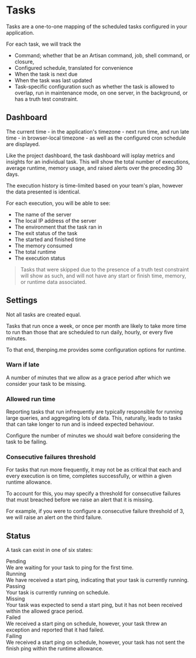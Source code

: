 # Tasks

Tasks are a one-to-one mapping of the scheduled tasks configured in your application.

For each task, we will track the
* Command; whether that be an Artisan command, job, shell command, or closure,
* Configured schedule, translated for convenience
* When the task is next due
* When the task was last updated
* Task-specific configuration such as whether the task is allowed to overlap, run in maintenance mode, on one server, in the background, or has a truth test constraint.

## Dashboard

The current time - in the application's timezone - next run time, and run late time - in browser-local timezone - as well as the configured cron schedule are displayed.

Like the project dashboard, the task dashboard will isplay metrics and insights for an individual task. This will show the total number of executions, average runtime, memory usage, and raised alerts over the preceding 30 days.

The execution history is time-limited based on your team's plan, however the data presented is identical.

For each execution, you will be able to see:
* The name of the server
* The local IP address of the server
* The environment that the task ran in
* The exit status of the task
* The started and finished time
* The memory consumed
* The total runtime
* The execution status

> Tasks that were skipped due to the presence of a truth test constraint will show as such, and will not have any start or finish time, memory, or runtime data associated.


## Settings

Not all tasks are created equal.

Tasks that run once a week, or once per month are likely to take more time to run than those that are scheduled to run daily, hourly, or every five minutes.

To that end, thenping.me provides some configuration options for runtime.

### Warn if late
A number of minutes that we allow as a grace period after which we consider your task to be missing.

### Allowed run time
Reporting tasks that run infrequently are typically responsible for running large queries, and aggregating lots of data. This, naturally, leads to tasks that can take longer to run and is indeed expected behaviour.

Configure the number of minutes we should wait before considering the task to be failing.

### Consecutive failures threshold
For tasks that run more frequently, it may not be as critical that each and every execution is on time, completes successfully, or within a given runtime allowance.

To account for this, you may specify a threshold for consecutive failures that must breached before we raise an alert that it is missing.

For example, if you were to configure a consecutive failure threshold of 3, we will raise an alert _on_ the third failure.

## Status

A task can exist in one of six states:

<div class="flex flex-wrap space-y-2 md:space-y-3">
    <div class="flex w-full">
        <div class="w-1/6">
            <span class="inline-flex px-2 text-xs font-semibold text-gray-800 bg-gray-100 rounded-full leading-5">Pending</span>
        </div>
        <div class="w-5/6">
            We are waiting for your task to ping for the first time.
        </div>
    </div>
    <div class="flex w-full pt-2 border-t border-gray-300 md:pt-3">
        <div class="w-1/6">
            <span class="inline-flex px-2 text-xs font-semibold text-blue-800 bg-blue-100 rounded-full leading-5">Running</span>
        </div>
        <div class="w-5/6">
            We have received a start ping, indicating that your task is currently running.
        </div>
    </div>
    <div class="flex w-full pt-2 border-t border-gray-300 md:pt-3">
        <div class="w-1/6">
            <span class="inline-flex px-2 text-xs font-semibold text-green-800 bg-green-100 rounded-full leading-5">Passing</span>
        </div>
        <div class="w-5/6">
            Your task is currently running on schedule.
        </div>
    </div>
    <div class="flex w-full pt-2 border-t border-gray-300 md:pt-3">
        <div class="w-1/6">
            <span class="inline-flex px-2 text-xs font-semibold text-red-800 bg-red-100 rounded-full leading-5">Missing</span>
        </div>
        <div class="w-5/6">
            Your task was expected to send a start ping, but it has not been received within the allowed grace period.
        </div>
    </div>
    <div class="flex w-full pt-2 border-t border-gray-300 md:pt-3">
        <div class="w-1/6">
            <span class="inline-flex px-2 text-xs font-semibold text-red-800 bg-red-100 rounded-full leading-5">Failed</span>
        </div>
        <div class="w-5/6">
            We received a start ping on schedule, however, your task threw an exception and reported that it had failed.
        </div>
    </div>
    <div class="flex w-full pt-2 border-t border-gray-300 md:pt-3">
        <div class="w-1/6">
            <span class="inline-flex px-2 text-xs font-semibold text-orange-800 bg-orange-100 rounded-full leading-5">Failing</span>
        </div>
        <div class="w-5/6">
            We received a start ping on schedule, however, your task has not sent the finish ping within the runtime allowance.
        </div>
    </div>
</div>
